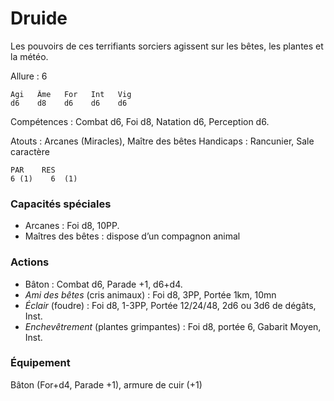 # Druide
Les pouvoirs de ces terrifiants sorciers agissent sur les bêtes, les plantes et la météo.

Allure : 6    

    Agi   Âme   For   Int   Vig
    d6    d8    d6    d6    d6

Compétences : Combat d6, Foi d8, Natation d6, Perception d6.

Atouts : Arcanes (Miracles), Maître des bêtes
Handicaps : Rancunier, Sale caractère

    PAR    RES
    6 (1)    6  (1) 
### Capacités spéciales
- Arcanes : Foi d8, 10PP.
- Maîtres des bêtes : dispose d’un compagnon animal

### Actions
- Bâton : Combat d6, Parade +1, d6+d4.
- _Ami des bêtes_ (cris animaux) : Foi d8, 3PP, Portée 1km, 10mn
- _Éclair_ (foudre) : Foi d8, 1-3PP, Portée 12/24/48, 2d6 ou 3d6 de dégâts, Inst.
- _Enchevêtrement_ (plantes grimpantes) : Foi d8, portée 6, Gabarit Moyen, Inst.

### Équipement
Bâton (For+d4, Parade +1), armure de cuir (+1)
